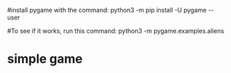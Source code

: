 #install pygame with the command:
python3 -m pip install -U pygame --user

#To see if it works, run this command:
python3 -m pygame.examples.aliens


# simple game

